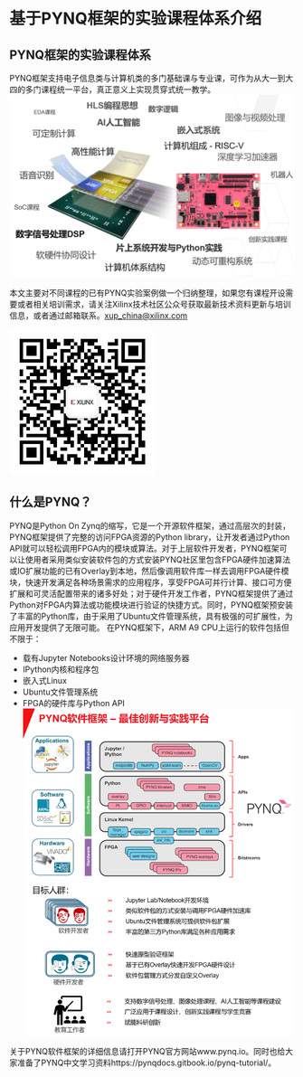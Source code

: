 # 基于PYNQ框架的实验课程体系介绍

## PYNQ框架的实验课程体系
PYNQ框架支持电子信息类与计算机类的多门基础课与专业课，可作为从大一到大四的多门课程统一平台，真正意义上实现贯穿式统一教学。
![img](images/PynqCourses.PNG)

本文主要对不同课程的已有PYNQ实验案例做一个归纳整理，如果您有课程开设需要或者相关培训需求，请关注Xilinx技术社区公众号获取最新技术资料更新与培训信息，或者通过邮箱联系。xup_china@xilinx.com

![](images/qrcode_Xilinx_Small.jpg)

## 什么是PYNQ？

PYNQ是Python On Zynq的缩写，它是一个开源软件框架，通过高层次的封装，PYNQ框架提供了完整的访问FPGA资源的Python library，让开发者通过Python API就可以轻松调用FPGA内的模块或算法。对于上层软件开发者，PYNQ框架可以让使用者采用类似安装软件包的方式安装PYNQ社区里包含FPGA硬件加速算法或IO扩展功能的已有Overlay到本地，然后像调用软件库一样去调用FPGA硬件模块，快速开发满足各种场景需求的应用程序，享受FPGA可并行计算、接口可方便扩展和可灵活配置带来的诸多好处；对于硬件开发工作者，PYNQ框架提供了通过Python对FPGA内算法或功能模块进行验证的快捷方式。同时，PYNQ框架预安装了丰富的Python库，由于采用了Ubuntu文件管理系统，具有极强的可扩展性，为应用开发提供了无限可能。
在PYNQ框架下，ARM A9 CPU上运行的软件包括但不限于：

- 载有Jupyter Notebooks设计环境的网络服务器
- IPython内核和程序包
- 嵌入式Linux
- Ubuntu文件管理系统
- FPGA的硬件库与Python API
![img](images/PYNQ.PNG)



关于PYNQ软件框架的详细信息请打开PYNQ官方网站www.pynq.io。同时也给大家准备了PYNQ中文学习资料https://pynqdocs.gitbook.io/pynq-tutorial/。
